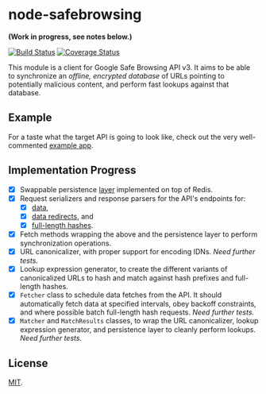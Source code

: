 node-safebrowsing
=================

**(Work in progress, see notes below.)**

[![Build Status](https://travis-ci.org/hellojwilde/node-safebrowsing.svg?branch=master)](https://travis-ci.org/hellojwilde/node-safebrowsing) [![Coverage Status](https://img.shields.io/coveralls/hellojwilde/node-safebrowsing.svg)](https://coveralls.io/r/hellojwilde/node-safebrowsing?branch=master)

This module is a client for Google Safe Browsing API v3. It aims to be able to synchronize an *offline, encrypted database* of URLs pointing to potentially malicious content, and perform fast lookups against that database.

Example
-------

For a taste what the target API is going to look like, check out the very well-commented [example app](https://github.com/hellojwilde/node-safebrowsing/blob/master/example/app.js).

Implementation Progress
-----------------------

- [x] Swappable persistence [layer](https://github.com/hellojwilde/node-safebrowsing/blob/master/src/caches/RedisCache.js) implemented on top of Redis.
- [x] Request serializers and response parsers for the API's endpoints for:
    - [x] [data](https://github.com/hellojwilde/node-safebrowsing/blob/master/src/io/DataRequestType.js),
    - [x] [data redirects](https://github.com/hellojwilde/node-safebrowsing/blob/master/src/io/DataRedirectRequestType.js), and 
    - [x] [full-length hashes](https://github.com/hellojwilde/node-safebrowsing/blob/master/src/io/FullHashRequestType.js).
- [x] Fetch methods wrapping the above and the persistence layer to perform synchronization operations.
- [x] URL canonicalizer, with proper support for encoding IDNs. *Need further tests.*
- [x] Lookup expression generator, to create the different variants of canonicalized URLs to hash and match against hash prefixes and full-length hashes.
- [x] `Fetcher` class to schedule data fetches from the API. It should automatically fetch data at specified intervals, obey backoff constraints, and where possible batch full-length hash requests. *Need further tests.*
- [x] `Matcher` and `MatchResults` classes, to wrap the URL canonicalizer, lookup expression generator, and persistence layer to cleanly perform lookups. *Need further tests.*

License
-------

[MIT](https://github.com/hellojwilde/node-safebrowsing/blob/master/).
